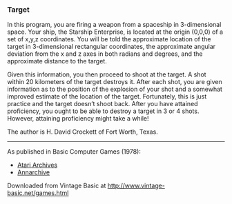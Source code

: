### Target

In this program, you are firing a weapon from a spaceship in 3-dimensional space. Your ship, the Starship Enterprise, is located at the origin (0,0,0) of a set of x,y,z coordinates. You will be told the approximate location of the target in 3-dimensional rectangular coordinates, the approximate angular deviation from the x and z axes in both radians and degrees, and the approximate distance to the target.

Given this information, you then proceed to shoot at the target. A shot within 20 kilometers of the target destroys it. After each shot, you are given information as to the position of the explosion of your shot and a somewhat improved estimate of the location of the target. Fortunately, this is just practice and the target doesn’t shoot back. After you have attained proficiency, you ought to be able to destroy a target in 3 or 4 shots. However, attaining proficiency might take a while!

The author is H. David Crockett of Fort Worth, Texas.

---

As published in Basic Computer Games (1978):
- [Atari Archives](https://www.atariarchives.org/basicgames/showpage.php?page=165)
- [Annarchive](https://annarchive.com/files/Basic_Computer_Games_Microcomputer_Edition.pdf#page=180)

Downloaded from Vintage Basic at
http://www.vintage-basic.net/games.html

